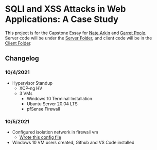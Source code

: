 # SQLI and XSS Attacks in Web Applications: A Case Study
This project is for the Capstone Essay for [Nate Arkin](https://twitter.com/natearkin) and [Garret Poole](https://twitter.com/garret_poole). Server code will be under the [Server Folder](https://github.com/narkin/web-app-threat-case-study/tree/main/Server), and client code will be in the [Client Folder](https://github.com/narkin/web-app-threat-case-study/tree/main/Client). 
## Changelog
### 10/4/2021
- Hypervisor Standup
  - XCP-ng HV
  - 3 VMs
    - Windows 10 Terminal Installation
    - Ubuntu Server 20.04 LTS
    - pfSense Firewall
### 10/5/2021
- Configured isolation network in firewall vm
  - [Wrote this config file](https://github.com/narkin/web-app-threat-case-study/blob/main/config-FIREWALL.XSS-SQLI-NET.xml)
- Windows 10 VM users created, Github and VS Code installed